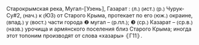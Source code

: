 ---
---

Старокрымская река, Мугал-⟦Узень⟧, Газарат
: ⦅л.⦆ ⦅ист.⦆ ⦅р.⦆ Чурук-Су#2, ⦅нач.⦆ к ⦅ЮЗ⦆ от Старого Крыма, протекает по его ⦅юж.⦆ окраине, ⦅впад.⦆ у ⦅вост.⦆ части города ❷ мугал – ⦅р.пл.⦆; ❸ ⦅ср.⦆ Казарат – ⦅ср.в.⦆ ⦅назв.⦆ урочища и армянского поселения близ Старого Крыма; иногда этот топоним производят от слова «хазары» ⦃Г11⦄.

